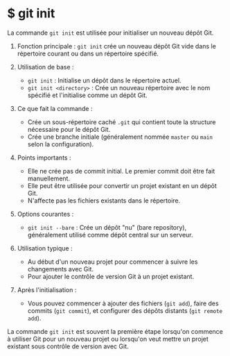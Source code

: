 # $ git init

La commande `git init` est utilisée pour initialiser un nouveau dépôt Git. 

1. Fonction principale :
   `git init` crée un nouveau dépôt Git vide dans le répertoire courant ou dans un répertoire spécifié.

2. Utilisation de base :
   - `git init` : Initialise un dépôt dans le répertoire actuel.
   - `git init <directory>` : Crée un nouveau répertoire avec le nom spécifié et l'initialise comme un dépôt Git.

3. Ce que fait la commande :
   - Crée un sous-répertoire caché `.git` qui contient toute la structure nécessaire pour le dépôt Git.
   - Crée une branche initiale (généralement nommée `master` ou `main` selon la configuration).

4. Points importants :
   - Elle ne crée pas de commit initial. Le premier commit doit être fait manuellement.
   - Elle peut être utilisée pour convertir un projet existant en un dépôt Git.
   - N'affecte pas les fichiers existants dans le répertoire.

5. Options courantes :
   - `git init --bare` : Crée un dépôt "nu" (bare repository), généralement utilisé comme dépôt central sur un serveur.

6. Utilisation typique :
   - Au début d'un nouveau projet pour commencer à suivre les changements avec Git.
   - Pour ajouter le contrôle de version Git à un projet existant.

7. Après l'initialisation :
   - Vous pouvez commencer à ajouter des fichiers (`git add`), faire des commits (`git commit`), et configurer des dépôts distants (`git remote add`).

La commande `git init` est souvent la première étape lorsqu'on commence à utiliser Git pour un nouveau projet ou lorsqu'on veut mettre un projet existant sous contrôle de version avec Git.